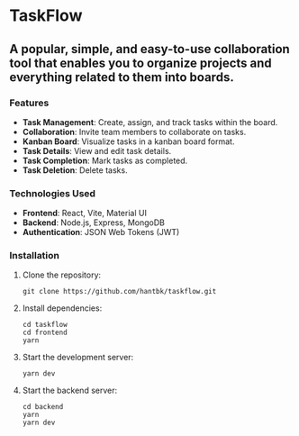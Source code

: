 # TaskFlow
## A popular, simple, and easy-to-use collaboration tool that enables you to organize projects and everything related to them into boards.

### Features

- **Task Management**: Create, assign, and track tasks within the board.
- **Collaboration**: Invite team members to collaborate on tasks.
- **Kanban Board**: Visualize tasks in a kanban board format.
- **Task Details**: View and edit task details.
- **Task Completion**: Mark tasks as completed.
- **Task Deletion**: Delete tasks.

### Technologies Used

- **Frontend**: React, Vite, Material UI
- **Backend**: Node.js, Express, MongoDB
- **Authentication**: JSON Web Tokens (JWT)

### Installation

1. Clone the repository:
   ```
   git clone https://github.com/hantbk/taskflow.git
   ```

2. Install dependencies:
   ```
   cd taskflow
   cd frontend
   yarn
   ```

3. Start the development server:
   ```
   yarn dev
   ```

4. Start the backend server:
   ```
   cd backend
   yarn
   yarn dev
   ```


